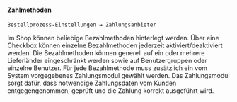 #### Zahlmethoden

    Bestellprozess-Einstellungen → Zahlungsanbieter

Im Shop können beliebige Bezahlmethoden hinterlegt werden. Über eine Checkbox können einzelne Bezahlmethoden jederzeit aktiviert/deaktiviert werden. Die Bezahlmethoden können generell auf ein oder mehrere Lieferländer eingeschränkt werden sowie auf Benutzergruppen oder einzelne Benutzer. Für jede Bezahlmethode muss zusätzlich ein vom System vorgegebenes Zahlungsmodul gewählt werden. Das Zahlungsmodul sorgt dafür, dass notwendige Zahlungsdaten vom Kunden entgegengenommen,  geprüft und die Zahlung korrekt ausgeführt wird.